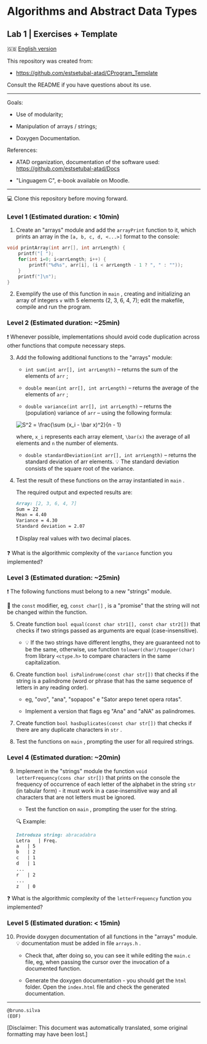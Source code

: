 # Algorithms and Abstract Data Types

## Lab 1 \| Exercises + Template

🇬🇧 [English version](README_en.md)

This repository was created from:

- <https://github.com/estsetubal-atad/CProgram_Template>

Consult the README if you have questions about its use.

------------------------------------------------------------------------

Goals:

- Use of modularity;

- Manipulation of arrays / strings;

- Doxygen Documentation.

References:

- ATAD organization, documentation of the software used: <https://github.com/estsetubal-atad/Docs>

- "Linguagem C", e-book available on Moodle.

------------------------------------------------------------------------

💻 Clone this repository before moving forward.

### Level 1 (Estimated duration: &lt; 10min)

1.  Create an "arrays" module and add the `arrayPrint` function to it, which prints an array in the `[a, b, c, d, <...>]` format to the console:

``` cpp
void printArray(int arr[], int arrLength) {
    printf("[ ");
    for(int i=0; i<arrLength; i++) {
        printf("%d%s", arr[i], (i < arrLength - 1 ? ", " : ""));
    }
    printf("]\n");
}
```

2.  Exemplify the use of this function in `main` , creating and initializing an array of integers `v` with 5 elements (2, 3, 6, 4, 7); edit the makefile, compile and run the program.

### Level 2 (Estimated duration: ~25min)

❗ Whenever possible, implementations should avoid code duplication across other functions that compute necessary steps.

3.  Add the following additional functions to the "arrays" module:

    - `int sum(int arr[], int arrLength)` – returns the sum of the elements of `arr` ;

    - `double mean(int arr[], int arrLength)` – returns the average of the elements of `arr` ;

    - `double variance(int arr[], int arrLength)` – returns the (population) variance of `arr` – using the following formula:

     <img src="https://latex.codecogs.com/png.image?\dpi{150}&space;S^2&space;=&space;\frac{\sum_i^n&space;(x_i&space;-&space;\bar&space;x)^2}{n&space;-&space;1}" title="S^2 = \frac{\sum (x_i - \bar x)^2}{n - 1}" />

    where, `x_i` represents each array element, `\bar(x)` the average of all elements and `n` the number of elements.

    - `double standardDeviation(int arr[], int arrLength)` – returns the standard deviation of arr elements. 💡 The standard deviation consists of the square root of the variance.

4.  Test the result of these functions on the array instantiated in `main` .

    The required output and expected results are:

    ``` markdown
    Array: [2, 3, 6, 4, 7]
    Sum = 22
    Mean = 4.40
    Variance = 4.30
    Standard deviation = 2.07
    ```

    ❗ Display real values with two decimal places.

❓ What is the algorithmic complexity of the `variance` function you implemented?

### Level 3 (Estimated duration: ~25min)

❗ The following functions must belong to a new "strings" module.

🤔 the `const` modifier, eg, `const char[]` , is a "promise" that the string will not be changed within the function.

5.  Create function `bool equal(const char str1[], const char str2[])` that checks if two strings passed as arguments are equal (case-insensitive).

    - 💡 If the two strings have different lengths, they are guaranteed not to be the same, otherwise, use function `tolower(char)/toupper(char)` from library `<ctype.h>` to compare characters in the same capitalization.

6.  Create function `bool isPalindrome(const char str[])` that checks if the string is a palindrome (word or phrase that has the same sequence of letters in any reading order).

    - eg, "ovo", "ana", "sopapos" e "Sator arepo tenet opera rotas".

    - Implement a version that flags eg "Ana" and "aNA" as palindromes.

7.  Create function `bool hasDuplicates(const char str[])` that checks if there are any duplicate characters in `str` .

8.  Test the functions on `main` , prompting the user for all required strings.

### Level 4 (Estimated duration: ~20min)

9.  Implement in the "strings" module the function `void letterFrequency(cons char str[])` that prints on the console the frequency of occurrence of each letter of the alphabet in the string `str` (in tabular form) - it must work in a case-insensitive way and all characters that are not letters must be ignored.

    - Test the function on `main` , prompting the user for the string.

    🔍 Example:

    ``` markdown
    Introduza string: abracadabra
    Letra   | Freq.
    a   | 5
    b   | 2
    c   | 1
    d   | 1
    ...
    r   | 2
    ...     
    z   | 0
    ```

❓ What is the algorithmic complexity of the `letterFrequency` function you implemented?

### Level 5 (Estimated duration: &lt; 15min)

10. Provide doxygen documentation of all functions in the "arrays" module. 💡 documentation must be added in file `arrays.h` .

    - Check that, after doing so, you can see it while editing the `main.c` file, eg, when passing the cursor over the invocation of a documented function.

    - Generate the doxygen documentation - you should get the `html` folder. Open the `index.html` file and check the generated documentation.

------------------------------------------------------------------------

``` markdown
@bruno.silva
(EOF)
```

\[Disclaimer: This document was automatically translated, some original formatting may have been lost.\]
